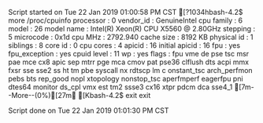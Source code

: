 Script started on Tue 22 Jan 2019 01:00:58 PM CST
[?1034hbash-4.2$ more /proc/cpuinfo
processor	: 0
vendor_id	: GenuineIntel
cpu family	: 6
model		: 26
model name	: Intel(R) Xeon(R) CPU           X5560  @ 2.80GHz
stepping	: 5
microcode	: 0x1d
cpu MHz		: 2792.940
cache size	: 8192 KB
physical id	: 1
siblings	: 8
core id		: 0
cpu cores	: 4
apicid		: 16
initial apicid	: 16
fpu		: yes
fpu_exception	: yes
cpuid level	: 11
wp		: yes
flags		: fpu vme de pse tsc msr pae mce cx8 apic sep mtrr pge mca cmov 
pat pse36 clflush dts acpi mmx fxsr sse sse2 ss ht tm pbe syscall nx rdtscp lm c
onstant_tsc arch_perfmon pebs bts rep_good nopl xtopology nonstop_tsc aperfmperf
 eagerfpu pni dtes64 monitor ds_cpl vmx est tm2 ssse3 cx16 xtpr pdcm dca sse4_1 
[7m--More--(0%)[27m[Kbash-4.2$ exit
exit

Script done on Tue 22 Jan 2019 01:01:30 PM CST
